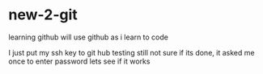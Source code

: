 # new-2-git
learning github
will use github as i learn to code

I just put my ssh key to git hub testing
still not sure if its done, it asked me once to enter password
lets see if it works

